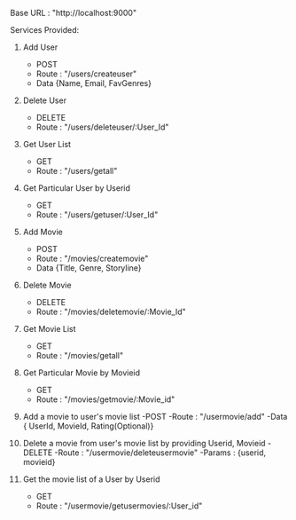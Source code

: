 Base URL : "http://localhost:9000"

Services Provided:
1. Add User
    - POST
    - Route : "/users/createuser"
    - Data {Name, Email, FavGenres}
2. Delete User
    - DELETE
    - Route : "/users/deleteuser/:User_Id"
3. Get User List
    - GET
    - Route : "/users/getall"
4. Get Particular User by Userid
    - GET
    - Route : "/users/getuser/:User_Id"


5. Add Movie
    - POST
    - Route : "/movies/createmovie"
    - Data {Title, Genre, Storyline}
6. Delete Movie
    - DELETE
    - Route : "/movies/deletemovie/:Movie_Id"
7. Get Movie List
    - GET
    - Route : "/movies/getall"
8. Get Particular Movie by Movieid
    - GET
    - Route : "/movies/getmovie/:Movie_id"


9. Add a movie to user's movie list
    -POST
    -Route : "/usermovie/add"
    -Data { UserId, MovieId, Rating(Optional)}

10. Delete a movie from user's movie list by providing Userid, Movieid
    -DELETE
    -Route : "/usermovie/deleteusermovie"
    -Params : {userid, movieid}

11. Get the movie list of a User by Userid
    - GET
    - Route : "/usermovie/getusermovies/:User_id"

